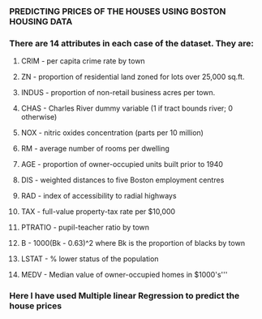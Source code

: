 ### PREDICTING PRICES OF THE HOUSES USING BOSTON HOUSING DATA

### There are 14 attributes in each case of the dataset. They are:
1. CRIM - per capita crime rate by town

2. ZN - proportion of residential land zoned for lots over 25,000 sq.ft.

3. INDUS - proportion of non-retail business acres per town.

4. CHAS - Charles River dummy variable (1 if tract bounds river; 0 otherwise)

5. NOX - nitric oxides concentration (parts per 10 million)

6. RM - average number of rooms per dwelling

7. AGE - proportion of owner-occupied units built prior to 1940

8. DIS - weighted distances to five Boston employment centres

9. RAD - index of accessibility to radial highways

10. TAX - full-value property-tax rate per $10,000

11. PTRATIO - pupil-teacher ratio by town

12. B - 1000(Bk - 0.63)^2 where Bk is the proportion of blacks by town

13. LSTAT - % lower status of the population

14. MEDV - Median value of owner-occupied homes in $1000's'''


### Here I have used Multiple linear Regression to predict the house prices
